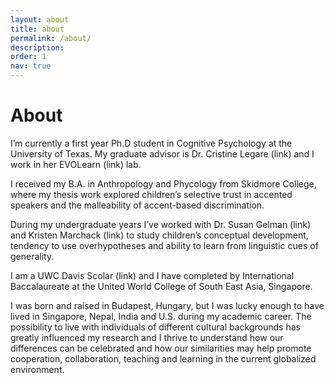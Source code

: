 ```yaml
---
layout: about
title: about
permalink: /about/
description: 
order: 1
nav: true
---
```


# About


I’m currently a first year Ph.D student in Cognitive Psychology at the University of Texas. My graduate advisor is Dr. Cristine Legare (link) and I work in her EVOLearn (link) lab.

I received my B.A. in Anthropology and Phycology from Skidmore College, where my thesis work explored children’s selective trust in accented speakers and the malleability of accent-based discrimination.

During my undergraduate years I’ve worked with Dr. Susan Gelman (link) and Kristen Marchack (link) to study children’s conceptual development, tendency to use overhypotheses and ability to learn from linguistic cues of generality. 

I am a UWC Davis Scolar (link) and I have completed by International Baccalaureate at the United World College of South East Asia, Singapore.

I was born and raised in Budapest, Hungary, but I was lucky enough to have lived in Singapore, Nepal, India and U.S. during my academic career. The possibility to live with individuals of different cultural backgrounds has greatly influenced my research and I thrive to understand how our differences can be celebrated and how our similarities may help promote cooperation, collaboration, teaching and learning in the current globalized environment. 

